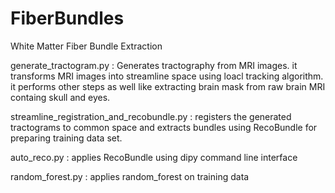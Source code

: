 # FiberBundles
White Matter Fiber Bundle Extraction

generate_tractogram.py : Generates tractography from MRI images. it transforms MRI images into streamline space 
                          using loacl tracking algorithm. it performs other steps as well like extracting brain mask from raw 
                          brain MRI containg skull and eyes.
                          
streamline_registration_and_recobundle.py : registers the generated tractograms to common space and extracts bundles using RecoBundle
                                            for preparing training data set.
                   
auto_reco.py : applies RecoBundle using dipy command line interface

random_forest.py : applies random_forest on training data
